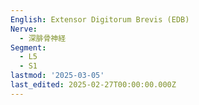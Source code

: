 ```yaml
---
English: Extensor Digitorum Brevis (EDB)
Nerve:
  - 深腓骨神経
Segment:
  - L5
  - S1
lastmod: '2025-03-05'
last_edited: 2025-02-27T00:00:00.000Z
---
```




